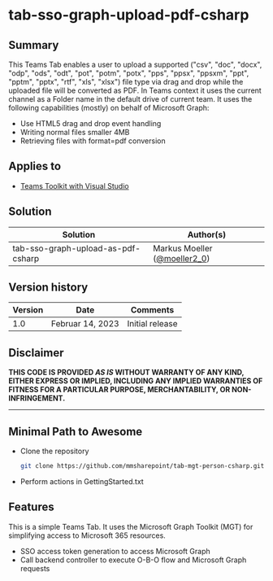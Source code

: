 # tab-sso-graph-upload-pdf-csharp

## Summary
This Teams Tab enables a user to upload a supported ("csv", "doc", "docx", "odp", "ods", "odt", "pot", "potm", "potx", "pps", "ppsx", "ppsxm", "ppt", "pptm", "pptx", "rtf", "xls", "xlsx") file type via drag and drop while the uploaded file will be converted as PDF.
In Teams context it uses the current channel as a Folder name in the default drive of current team.
It uses the following capabilities (mostly) on behalf of Microsoft Graph:
* Use HTML5 drag and drop event handling
* Writing normal files smaller 4MB
* Retrieving files with format=pdf conversion

## Applies to

- [Teams Toolkit with Visual Studio](https://learn.microsoft.com/en-us/microsoftteams/platform/toolkit/teams-toolkit-fundamentals?pivots=visual-studio&WT.mc_id=M365-MVP-5004617)

## Solution

Solution|Author(s)
--------|---------
tab-sso-graph-upload-as-pdf-csharp| Markus Moeller ([@moeller2_0](http://www.twitter.com/moeller2_0))

## Version history

Version|Date|Comments
-------|----|--------
1.0|Februar 14, 2023|Initial release

## Disclaimer

**THIS CODE IS PROVIDED *AS IS* WITHOUT WARRANTY OF ANY KIND, EITHER EXPRESS OR IMPLIED, INCLUDING ANY IMPLIED WARRANTIES OF FITNESS FOR A PARTICULAR PURPOSE, MERCHANTABILITY, OR NON-INFRINGEMENT.**

---
## Minimal Path to Awesome
- Clone the repository
    ```bash
    git clone https://github.com/mmsharepoint/tab-mgt-person-csharp.git
- Perform actions in GettingStarted.txt


## Features
This is a simple Teams Tab. It uses the Microsoft Graph Toolkit (MGT) for simplifying access to Microsoft 365 resources.
* SSO access token generation to access Microsoft Graph
* Call backend controller to execute O-B-O flow and Microsoft Graph requests

